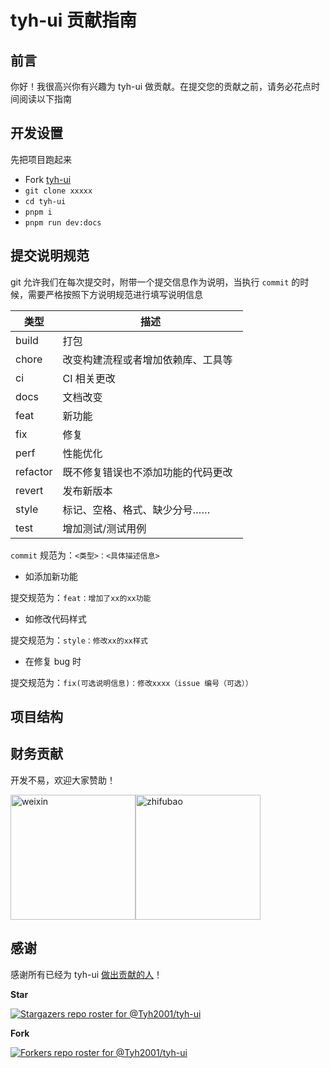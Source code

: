 # tyh-ui 贡献指南

## 前言

你好！我很高兴你有兴趣为 tyh-ui 做贡献。在提交您的贡献之前，请务必花点时间阅读以下指南

## 开发设置

先把项目跑起来

- Fork [tyh-ui](https://github.com/Tyh2001/tyh-ui)
- `git clone xxxxx`
- `cd tyh-ui`
- `pnpm i`
- `pnpm run dev:docs`

## 提交说明规范

git 允许我们在每次提交时，附带一个提交信息作为说明，当执行 `commit` 的时候，需要严格按照下方说明规范进行填写说明信息

| 类型     | 描述                                 |
| -------- | ------------------------------------ |
| build    | 打包                                 |
| chore    | 改变构建流程或者增加依赖库、工具等   |
| ci       | CI 相关更改                          |
| docs     | 文档改变                             |
| feat     | 新功能                               |
| fix      | 修复                                 |
| perf     | 性能优化                             |
| refactor | 既不修复错误也不添加功能的代码更改   |
| revert   | 发布新版本                           |
| style    | 标记、空格、格式、缺少分号……         |
| test     | 增加测试/测试用例                    |

`commit` 规范为：`<类型>：<具体描述信息>`

- 如添加新功能

提交规范为：`feat：增加了xx的xx功能`

- 如修改代码样式

提交规范为：`style：修改xx的xx样式`

- 在修复 bug 时

提交规范为：`fix(可选说明信息)：修改xxxx（issue 编号（可选））`

## 项目结构

<!-- ```
├── src                     开发目录
│ ├── demo                  测试组件
│ ├── package               组件目录
│ │ ├── THEME_STYLE         组件开发样式
│ │ └── tyhUi               组件源文件
│ ├── router                路由
│ ├── App.vue
│ └── main.js
├── .gitignore
├── CHANGELOG.md            更新日志
├── README.md               README 英文
├── README_zh.md            README 中文
├── SECURITY.md             安全反馈
├── STRUCTURE.md            目录结构
├── index.html
├── package-lock.json
├── package.json
└── vite.config.js
``` -->

## 财务贡献

开发不易，欢迎大家赞助！

<img width="200px" align="center" src="https://tianyuhao.cn/images/tyh-ui/weixin.jpg" alt="weixin"><img width="200px" align="center" src="https://tianyuhao.cn/images/tyh-ui/zhifubao.jpg" alt="zhifubao">

## 感谢

感谢所有已经为 tyh-ui <a href="https://github.com/Tyh2001/tyh-ui2/graphs/contributors">做出贡献的人</a>！

**Star**

[![Stargazers repo roster for @Tyh2001/tyh-ui](https://reporoster.com/stars/Tyh2001/tyh-ui)](https://github.com/Tyh2001/tyh-ui/stargazers)

**Fork**

[![Forkers repo roster for @Tyh2001/tyh-ui](https://reporoster.com/forks/Tyh2001/tyh-ui)](https://github.com/Tyh2001/tyh-ui/network/members)
